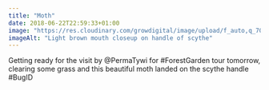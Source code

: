 ```yaml
---
title: "Moth"
date: 2018-06-22T22:59:33+01:00
image: "https://res.cloudinary.com/growdigital/image/upload/f_auto,q_70,w_736/v1544220323/moth-42957762971.jpg"
imageAlt: "Light brown mouth closeup on handle of scythe"
---
```


Getting ready for the visit by @PermaTywi for #ForestGarden tour tomorrow, clearing some grass and this beautiful moth landed on the scythe handle #BugID
